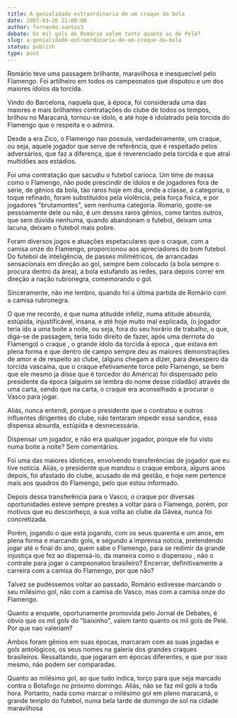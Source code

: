 ```yaml
---
title: A genialidade extraordinaria de um craque da bola
date: 2007-03-26 21:00:00
author: fernando.santos3
debate: Os mil gols de Romário valem tanto quanto os de Pelé?
slug: a-genialidade-extraordinaria-de-um-craque-da-bola
status: publish 
type: post
---
```


Romário teve uma passagem brilhante, maravilhosa e inesquecível pelo Flamengo. Foi artilheiro em todos os campeonatos que disputou e um dos maiores ídolos da torcida.   

 Vindo do Barcelona, naquela que, à época, foi considerada uma das maiores e mais brilhantes contratações do clube de todos os tempos, brilhou no Maracanã, tornou-se ídolo, e até hoje é idolatrado pela torcida do Flamengo que o respeita e o admira.   

 Desde a era Zico, o Flamengo nao possuía, verdadeiramente, um craque, ou seja, aquele jogador que serve de referência, que é respeitado pelos adversários, que faz a diferença, que é reverenciado pela torcida e que atrai multidões aos estádios.  

 Foi uma contratação que sacudiu o futebol carioca. Um time de massa como o Flamengo, não pode prescindir de ídolos e de jogadores fora de série, de gênios da bola, tão raros hoje em dia, onde a classe, a categoria, o toque refinado, foram substituídos pela violência, pela força fisica, e por jogadores "brutamontes", sem nenhuma categoria. Romario, goste-se pessoamente dele ou não, é um desses raros gênios, como tantos outros, que sem dúvida nenhuma, quando abandonam o futebol, deixam uma lacuna, deixam o futebol mais pobre.   

 Foram diversos jogos e atuações espetaculares que o craque, com a camisa onze do Flamengo, proporcionou aos apreciadores do bom futebol. Do futebol de inteligência, de passes milimétricos, de arrancadas sensacionais em direção ao gol, sempre bem colocado (a bola sempre o procura dentro da área), a bola estufando as redes, para depois correr em direção a nação rubronegra, comemorando o gol.  

 Sinceramente, não me lembro, quando foi a última partida de Romário com a camisa rubronegra.  

 O que me recordo, é que numa atitudde infeliz, numa atitude absurda, estúpida, injustificável, insana, e até hoje muito mal explicada, (o jogador teria ido a uma boite a noite, ou seja, fora do seu horário de trabalho, o que, diga-se de passagem, teria todo direito de fazer, após uma derrrota do Flamengo) o craque , o grande ídolo da torcida à epoca , que estava em plena forma e que dentro de campo sempre deu as maiores demonstrações de amor e de respeito ao clube, (alguns chegam a dizer, para desespero da torcida vascaína, que o craque efetivamente torce pelo Flamengo, se bem que ele mesmo ja disse que é torcedor do América) foi dispensado pelo presidente da época (alguém se lembra do nome desse cidadão) através de uma carta, sendo que na carta, o craque era aconselhado a procurar o Vasco para jogar.  

 Aliás, nunca entendi, porque o presidente que o contratou e outros influentes dirigentes do clube, não tentaram impedir essa sandice, essa dispensa absurda, estúpida e desnecessária.  

 Dispensar um jogador, e não era qualquer jogador, porque ele foi visto numa boite a noite? Sem comentários.   

 Foi uma das maiores idiotices, envolvendo transferências de jogador que eu tive notícia. Aliás, o presidente que mandou o craque embora, alguns anos depois, foi afastado do clube, acusado de má gestão, e hoje nem pertence mais aos quadros do Flamengo, pelo que estou informado.  

 Depois dessa transferência para o Vasco, o craque por diversas oportunidades esteve sempre prestes a voltar para o Flamengo, porém, por motivos que eu desconheço, a sua volta ao clube da Gávea, nunca foi concretizada.  

 Porém, jogando o que está jogando, com os seus quarenta e um anos, em plena forma e marcando gols, e segundo a imprensa noticia, pretendendo jogar até o final do ano, quem sabe o Flamengo, para se redimir da grande injustiça que fez ao dispensá-lo, da maneira como o dispensou , não o contrate para jogar o campeonatoo brasileiro? Encerrar, definitivamente a carreira com a camisa do Flamengo, por que não?   

 Talvez se pudéssemos voltar ao passado, Romário estivesse marcando o seu milésimo gol, não com a camisa do Vasco, mas com a camisa onze do Flamengo.  

 Quanto a enquete, oportunamente promovida pelo Jornal de Debates, é óbvio que os mil gols do "baixinho", valem tanto quanto os mil gols de Pelé. Por que nao valeriam?  

 Ambos foram gênios em suas épocas, marcaram com as suas jogadas e gols antológicos, os seus nomes na galeria dos grandes craques brasileiros. Ressaltando, que jogaram em épocas diferentes, e que por isso mesmo, não podem ser comparadas.   

 Quanto ao milésimo gol, ao que tudo indica, torço para que seja marcado contra o Botafogo no próximo domingo. Aliás, não se faz mil gols a toda hora. Portanto, nada como marcar o milésimo gol em pleno maracanã, o grande templo do futebol, numa bela tarde de domingo de sol na cidade maravilhosa
